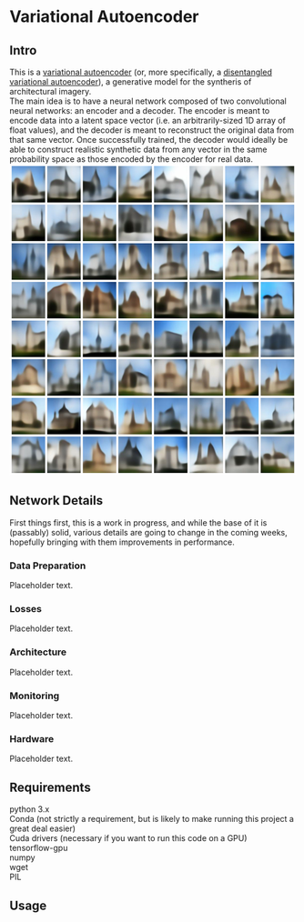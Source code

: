 # Variational Autoencoder

## Intro

This is a [variational autoencoder](https://en.wikipedia.org/wiki/Variational_autoencoder) (or, more specifically, a [disentangled variational autoencoder](https://arxiv.org/pdf/1812.02833.pdf)), a generative model for the syntheris of architectural imagery. <br/>
The main idea is to have a neural network composed of two convolutional neural networks: an encoder and a decoder. The encoder is meant to encode data into a latent space vector (i.e. an arbitrarily-sized 1D array of float values), and the decoder is meant to reconstruct the original data from that same vector. Once successfully trained, the decoder would ideally be able to construct realistic synthetic data from any vector in the same probability space as those encoded by the encoder for real data. <br/>
<img src="./VAECollage.png" width="548" height="548">

## Network Details

First things first, this is a work in progress, and while the base of it is (passably) solid, various details are going to change in the coming weeks, hopefully bringing with them improvements in performance.

### Data Preparation
Placeholder text.
### Losses
Placeholder text.
### Architecture
Placeholder text.
### Monitoring
Placeholder text.
### Hardware
Placeholder text.

## Requirements
python 3.x<br/>
Conda (not strictly a requirement, but is likely to make running this project a great deal easier)<br/>
Cuda drivers (necessary if you want to run this code on a GPU)<br/>
tensorflow-gpu<br/>
numpy<br/>
wget<br/>
PIL

## Usage

